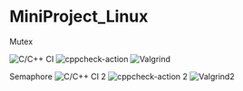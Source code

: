 # MiniProject_Linux

Mutex

![C/C++ CI](https://github.com/99002449/MiniProject_Linux/workflows/C/C++%20CI/badge.svg)
![cppcheck-action](https://github.com/99002449/MiniProject_Linux/workflows/cppcheck-action/badge.svg)
![Valgrind](https://github.com/99002449/MiniProject_Linux/workflows/Valgrind/badge.svg)


Semaphore
![C/C++ CI 2](https://github.com/99002449/MiniProject_Linux/workflows/C/C++%20CI%202/badge.svg)
![cppcheck-action 2](https://github.com/99002449/MiniProject_Linux/workflows/cppcheck-action%202/badge.svg)
![Valgrind2](https://github.com/99002449/MiniProject_Linux/workflows/Valgrind2/badge.svg)
